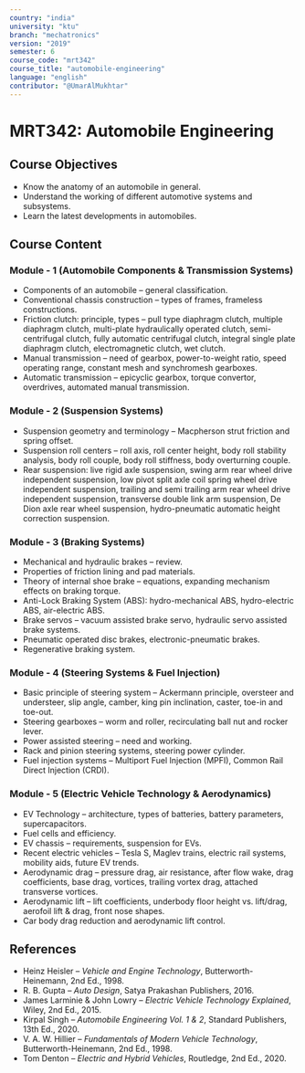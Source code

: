 ```yaml
---
country: "india"
university: "ktu"
branch: "mechatronics"
version: "2019"
semester: 6
course_code: "mrt342"
course_title: "automobile-engineering"
language: "english"
contributor: "@UmarAlMukhtar"
---
```


# MRT342: Automobile Engineering  

## Course Objectives  

* Know the anatomy of an automobile in general.  
* Understand the working of different automotive systems and subsystems.  
* Learn the latest developments in automobiles.  

## Course Content  

### Module - 1 (Automobile Components & Transmission Systems)  

* Components of an automobile – general classification.  
* Conventional chassis construction – types of frames, frameless constructions.  
* Friction clutch: principle, types – pull type diaphragm clutch, multiple diaphragm clutch, multi-plate hydraulically operated clutch, semi-centrifugal clutch, fully automatic centrifugal clutch, integral single plate diaphragm clutch, electromagnetic clutch, wet clutch.  
* Manual transmission – need of gearbox, power-to-weight ratio, speed operating range, constant mesh and synchromesh gearboxes.  
* Automatic transmission – epicyclic gearbox, torque convertor, overdrives, automated manual transmission.  

### Module - 2 (Suspension Systems)  

* Suspension geometry and terminology – Macpherson strut friction and spring offset.  
* Suspension roll centers – roll axis, roll center height, body roll stability analysis, body roll couple, body roll stiffness, body overturning couple.  
* Rear suspension: live rigid axle suspension, swing arm rear wheel drive independent suspension, low pivot split axle coil spring wheel drive independent suspension, trailing and semi trailing arm rear wheel drive independent suspension, transverse double link arm suspension, De Dion axle rear wheel suspension, hydro-pneumatic automatic height correction suspension.  

### Module - 3 (Braking Systems)  

* Mechanical and hydraulic brakes – review.  
* Properties of friction lining and pad materials.  
* Theory of internal shoe brake – equations, expanding mechanism effects on braking torque.  
* Anti-Lock Braking System (ABS): hydro-mechanical ABS, hydro-electric ABS, air-electric ABS.  
* Brake servos – vacuum assisted brake servo, hydraulic servo assisted brake systems.  
* Pneumatic operated disc brakes, electronic-pneumatic brakes.  
* Regenerative braking system.  

### Module - 4 (Steering Systems & Fuel Injection)  

* Basic principle of steering system – Ackermann principle, oversteer and understeer, slip angle, camber, king pin inclination, caster, toe-in and toe-out.  
* Steering gearboxes – worm and roller, recirculating ball nut and rocker lever.  
* Power assisted steering – need and working.  
* Rack and pinion steering systems, steering power cylinder.  
* Fuel injection systems – Multiport Fuel Injection (MPFI), Common Rail Direct Injection (CRDI).  

### Module - 5 (Electric Vehicle Technology & Aerodynamics)  

* EV Technology – architecture, types of batteries, battery parameters, supercapacitors.  
* Fuel cells and efficiency.  
* EV chassis – requirements, suspension for EVs.  
* Recent electric vehicles – Tesla S, Maglev trains, electric rail systems, mobility aids, future EV trends.  
* Aerodynamic drag – pressure drag, air resistance, after flow wake, drag coefficients, base drag, vortices, trailing vortex drag, attached transverse vortices.  
* Aerodynamic lift – lift coefficients, underbody floor height vs. lift/drag, aerofoil lift & drag, front nose shapes.  
* Car body drag reduction and aerodynamic lift control.  

## References  

* Heinz Heisler – *Vehicle and Engine Technology*, Butterworth-Heinemann, 2nd Ed., 1998.  
* R. B. Gupta – *Auto Design*, Satya Prakashan Publishers, 2016.  
* James Larminie & John Lowry – *Electric Vehicle Technology Explained*, Wiley, 2nd Ed., 2015.  
* Kirpal Singh – *Automobile Engineering Vol. 1 & 2*, Standard Publishers, 13th Ed., 2020.  
* V. A. W. Hillier – *Fundamentals of Modern Vehicle Technology*, Butterworth-Heinemann, 2nd Ed., 1998.  
* Tom Denton – *Electric and Hybrid Vehicles*, Routledge, 2nd Ed., 2020.  
